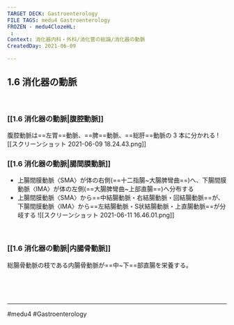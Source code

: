 ```yaml
---
TARGET DECK: Gastroenterology
FILE TAGS: medu4 Gastroenterology
FROZEN - medu4ClozeHL:
 : 
Context: 消化器内科・外科/消化管の総論/消化器の動脈
CreatedDay: 2021-06-09

---
```


## 1.6 消化器の動脈

<br>

### [[1.6 消化器の動脈|腹腔動脈]]
腹腔動脈は==左胃==動脈、==脾==動脈、==総肝==動脈の 3 本に分かれる
![[スクリーンショット 2021-06-09 18.24.43.png]]
<br>
<!--ID: 1624766943220-->


### [[1.6 消化器の動脈|腸間膜動脈]]
* 上腸間膜動脈〈SMA〉が体の右側(==十二指腸~大腸脾彎曲==)へ、下腸間膜動脈〈IMA〉が体の左側(==大腸脾彎曲~上部直腸==)へ分布する
* 上腸間膜動脈〈SMA〉から==中結腸動脈・右結腸動脈・回結腸動脈==が、下腸間膜動脈〈IMA〉から==左結腸動脈・S状結腸動脈・上直腸動脈==が分岐する
![[スクリーンショット 2021-06-11 16.46.01.png]]
<!--ID: 1624766943226-->


<br>

### [[1.6 消化器の動脈|内腸骨動脈]]
総腸骨動脈の枝である内腸骨動脈が==中~下==部直腸を栄養する。
 
<!--ID: 1624766943231-->





<br><br><br>

---
#medu4 #Gastroenterology 
